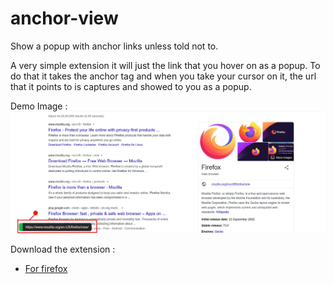 # anchor-view

Show a popup with anchor links unless told not to.

A very simple extension it will just the link that you hover on as a popup.
To do that it takes the anchor tag and when you take your cursor on it, the url that it points to is captures and showed to you as a popup.

Demo Image : <br/>
![Sample image](images\anchor-view-demo.png)

Download the extension : <br/>
 * [For firefox](https://addons.mozilla.org/en-US/firefox/addon/anchor-view/) 
